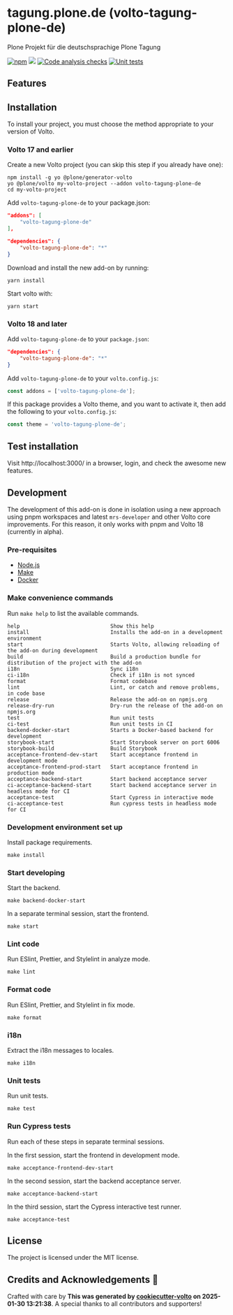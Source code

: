 # tagung.plone.de (volto-tagung-plone-de)

Plone Projekt für die deutschsprachige Plone Tagung

[![npm](https://img.shields.io/npm/v/volto-tagung-plone-de)](https://www.npmjs.com/package/volto-tagung-plone-de)
[![](https://img.shields.io/badge/-Storybook-ff4785?logo=Storybook&logoColor=white&style=flat-square)](https://collective.github.io/volto-tagung-plone-de/)
[![Code analysis checks](https://github.com/collective/volto-tagung-plone-de/actions/workflows/code.yml/badge.svg)](https://github.com/collective/volto-tagung-plone-de/actions/workflows/code.yml)
[![Unit tests](https://github.com/collective/volto-tagung-plone-de/actions/workflows/unit.yml/badge.svg)](https://github.com/collective/volto-tagung-plone-de/actions/workflows/unit.yml)

## Features

<!-- List your awesome features here -->

## Installation

To install your project, you must choose the method appropriate to your version of Volto.


### Volto 17 and earlier

Create a new Volto project (you can skip this step if you already have one):

```
npm install -g yo @plone/generator-volto
yo @plone/volto my-volto-project --addon volto-tagung-plone-de
cd my-volto-project
```

Add `volto-tagung-plone-de` to your package.json:

```JSON
"addons": [
    "volto-tagung-plone-de"
],

"dependencies": {
    "volto-tagung-plone-de": "*"
}
```

Download and install the new add-on by running:

```
yarn install
```

Start volto with:

```
yarn start
```

### Volto 18 and later

Add `volto-tagung-plone-de` to your `package.json`:

```json
"dependencies": {
    "volto-tagung-plone-de": "*"
}
```

Add `volto-tagung-plone-de` to your `volto.config.js`:

```javascript
const addons = ['volto-tagung-plone-de'];
```

If this package provides a Volto theme, and you want to activate it, then add the following to your `volto.config.js`:

```javascript
const theme = 'volto-tagung-plone-de';
```

## Test installation

Visit http://localhost:3000/ in a browser, login, and check the awesome new features.


## Development

The development of this add-on is done in isolation using a new approach using pnpm workspaces and latest `mrs-developer` and other Volto core improvements.
For this reason, it only works with pnpm and Volto 18 (currently in alpha).


### Pre-requisites

-   [Node.js](https://6.docs.plone.org/install/create-project.html#node-js)
-   [Make](https://6.docs.plone.org/install/create-project.html#make)
-   [Docker](https://6.docs.plone.org/install/create-project.html#docker)


### Make convenience commands

Run `make help` to list the available commands.

```text
help                             Show this help
install                          Installs the add-on in a development environment
start                            Starts Volto, allowing reloading of the add-on during development
build                            Build a production bundle for distribution of the project with the add-on
i18n                             Sync i18n
ci-i18n                          Check if i18n is not synced
format                           Format codebase
lint                             Lint, or catch and remove problems, in code base
release                          Release the add-on on npmjs.org
release-dry-run                  Dry-run the release of the add-on on npmjs.org
test                             Run unit tests
ci-test                          Run unit tests in CI
backend-docker-start             Starts a Docker-based backend for development
storybook-start                  Start Storybook server on port 6006
storybook-build                  Build Storybook
acceptance-frontend-dev-start    Start acceptance frontend in development mode
acceptance-frontend-prod-start   Start acceptance frontend in production mode
acceptance-backend-start         Start backend acceptance server
ci-acceptance-backend-start      Start backend acceptance server in headless mode for CI
acceptance-test                  Start Cypress in interactive mode
ci-acceptance-test               Run cypress tests in headless mode for CI
```

### Development environment set up

Install package requirements.

```shell
make install
```

### Start developing

Start the backend.

```shell
make backend-docker-start
```

In a separate terminal session, start the frontend.

```shell
make start
```

### Lint code

Run ESlint, Prettier, and Stylelint in analyze mode.

```shell
make lint
```

### Format code

Run ESlint, Prettier, and Stylelint in fix mode.

```shell
make format
```

### i18n

Extract the i18n messages to locales.

```shell
make i18n
```

### Unit tests

Run unit tests.

```shell
make test
```

### Run Cypress tests

Run each of these steps in separate terminal sessions.

In the first session, start the frontend in development mode.

```shell
make acceptance-frontend-dev-start
```

In the second session, start the backend acceptance server.

```shell
make acceptance-backend-start
```

In the third session, start the Cypress interactive test runner.

```shell
make acceptance-test
```

## License

The project is licensed under the MIT license.

## Credits and Acknowledgements 🙏

Crafted with care by **This was generated by [cookiecutter-volto](https://github.com/plone/cookiecutter-volto/frontend_addon) on 2025-01-30 13:21:38**. A special thanks to all contributors and supporters!
